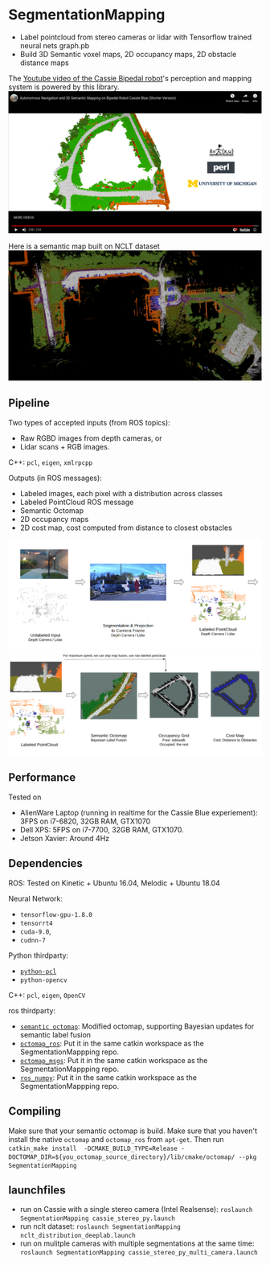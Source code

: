 # SegmentationMapping
* Label pointcloud from stereo cameras or lidar with Tensorflow trained neural nets graph.pb
* Build 3D Semantic voxel maps, 2D occupancy maps, 2D obstacle distance maps

The [Youtube video of the Cassie Bipedal robot](https://youtu.be/uFyT8zCg1Kk)'s perception and mapping system is powered by this library.
[![Cassie goes autonomous on Umich's wavefield](https://raw.githubusercontent.com/UMich-BipedLab/SegmentationMapping/jetson/youtube.png)](https://youtu.be/uFyT8zCg1Kk)

Here is a semantic map built on NCLT dataset
![The Semantic Map build on NCLT dataset](https://raw.githubusercontent.com/UMich-BipedLab/SegmentationMapping/multi-camera/octomap.png "NCLT octomap")


## Pipeline
Two types of accepted inputs (from ROS topics): 
* Raw RGBD images from depth cameras, or
* Lidar scans +  RGB images.

C++: `pcl`, `eigen`, `xmlrpcpp`


Outputs (in ROS messages):
* Labeled images, each pixel with a distribution across classes
* Labeled PointCloud ROS message
* Semantic Octomap
* 2D occupancy maps 
* 2D cost map, cost computed from distance to closest obstacles

![alt text](https://raw.githubusercontent.com/UMich-BipedLab/SegmentationMapping/multi-camera/1.png "Pipeline_1")
![alt text](https://raw.githubusercontent.com/UMich-BipedLab/SegmentationMapping/multi-camera/2.png "Pipeline_2")

## Performance
Tested on
* AlienWare Laptop (running in realtime for the Cassie Blue experiement): 3FPS on i7-6820, 32GB RAM, GTX1070
* Dell XPS: 5FPS on i7-7700, 32GB RAM, GTX1070.
* Jetson Xavier: Around 4Hz

## Dependencies
ROS: Tested on Kinetic + Ubuntu 16.04, Melodic + Ubuntu 18.04

Neural Network: 
* `tensorflow-gpu-1.8.0` 
* `tensorrt4`
* `cuda-9.0`,
* `cudnn-7`

Python thirdparty: 
* [`python-pcl`](https://github.com/strawlab/python-pcl) 
* `python-opencv`

C++: `pcl`, `eigen`, `OpenCV`

ros thirdparty: 
* [`semantic octomap`](https://github.com/UMich-BipedLab/octomap.git): Modified octomap, supporting Bayesian updates for semantic label fusion
* [`octomap_ros`](https://github.com/OctoMap/octomap_ros): Put it in the same catkin workspace as the SegmentationMappping repo.
* [`octomap_msgs`](https://github.com/OctoMap/octomap_msgs): Put it in the same catkin workspace as the SegmentationMappping repo.
* [`ros_numpy`](https://github.com/eric-wieser/ros_numpy): Put it in the same catkin workspace as the SegmentationMappping repo.

## Compiling
Make sure that your semantic octomap is build. Make sure that you haven't install the native `octomap` and `octomap_ros` from `apt-get`. Then run 
`catkin_make install  -DCMAKE_BUILD_TYPE=Release -DOCTOMAP_DIR=${you_octomap_source_directory}/lib/cmake/octomap/ --pkg SegmentationMapping`

## launchfiles
* run on Cassie with a single stereo camera (Intel Realsense): `roslaunch SegmentationMapping cassie_stereo_py.launch`
* run nclt dataset: `roslaunch SegmentationMapping nclt_distribution_deeplab.launch`
* run on mulitple cameras with multiple segmentations at the same time: `roslaunch SegmentationMapping cassie_stereo_py_multi_camera.launch`

<!---
# parameters in the launch file
*  `bagfile`: The path of the bag file
* `neural_net_graph_path`: The path of the neural network graph.pb file
* `is_output_distribution`: whether we need the distribution of all classes, or just the final label (the class with the max probability)
* `neural_net_input_width`: the width of the neural network input
* `neural_net_input_height`: the height of the neural network input
* `lidar`: the topic of lidar Pointcloud2
* `velodyne_synced_path`: for nclt, the pointcloud comes from synced files, instead of subcriptions from topics
* `camera_num`: the number of cameras
* `image_0`: the image topic of 0-th camera. Use `image_[0-9]` to indexing camera topics. There can be mulitple cameras
* `cam_intrinsic_0`: the `npy` file containing the intrinsic transformation of 0-th camera. Use `image_[0-9]` to indexing camera topics. Distortion is not taken into account
* `cam2lidar_file_0`: the `npy` file containing camera to lidar transformation of 0-th camera. Use `image_[0-9]` to indexing camera topics
* `cam_distortion_0`: the txt file contaning dense map from undistorted images to distorted images for this (0-th in the example) camera


On NCLT: Generate cam2lidar npy given measured transformation
`cd config/; python generate_cam2lidar.py`. Note that you have to hand-type in the `[x,y,z, roll, pitch, yawn]` in `generate_cam2lidar.py`
--->

